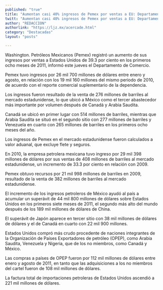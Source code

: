 ```yaml
---
published: "true"
title: "Aumentan casi 40% ingresos de Pemex por ventas a EU: Departamento de Comercio"
twitt: "Aumentan casi 40% ingresos de Pemex por ventas a EU: Departamento de Comercio"
author: "REDACCION"
authorlink: "https://ljz.mx/acercade.html"
category: "Destacadas"
layout: "posts"

---
```



  Washington. Petróleos Mexicanos (Pemex) registró un aumento de sus ingresos por ventas a Estados Unidos de 39.3 por ciento en los primeros ocho meses de 2011, informó este jueves el Departamento de Comercio.



  Pemex tuvo ingresos por 26 mil 700 millones de dólares entre enero y agosto, en relación con los 19 mil 160 millones del mismo periodo de 2010, de acuerdo con el reporte comercial suplementario de la dependencia.



  Los ingresos fueron resultado de la venta de 276 millones de barriles al mercado estadunidense, lo que ubicó a México como el tercer abastecedor más importante por volumen después de Canadá y Arabia Saudita.



  Canadá se ubicó en primer lugar con 514 millones de barriles, mientras que Arabia Saudita se situó en el segundo sitio con 277 millones de barriles y Venezuela en cuarto con 265 millones de barriles en los primeros ocho meses del año.



  Los ingresos de Pemex en el mercado estadunidense fueron calculados a valor aduanal, que excluye flete y seguros.



  En 2010, la empresa petrolera mexicana tuvo ingreso por 29 mil 398 millones de dólares por sus ventas de 408 millones de barriles al mercado estadunidense, un incremento de 33.3 por ciento en relación con 2009.



  Pemex obtuvo recursos por 21 mil 998 millones de barriles en 2009, resultado de la venta de 382 millones de barriles al mercado estadunidense.



  El incremento de los ingresos petroleros de México ayudó al país a acumular un superávit de 44 mil 800 millones de dólares sobre Estados Unidos en los primeros siete meses de 2011, el segundo más alto del mundo después de los 189 mil millones de dólares de China.



  El superávit de Japón aparece en tercer sitio con 38 mil millones de dólares de dólares y el de Canadá en cuarto con 22 mil 900 millones.



  Estados Unidos compró más crudo procedente de naciones integrantes de la Organización de Países Exportadores de petróleo (OPEP), como Arabia Saudita, Venezuela y Nigeria, que de los no miembros, como Canadá y México.



  Las compras a países de OPEP fueron por 112 mil millones de dólares entre enero y agosto de 2011, en tanto que las adquisiciones a los no miembros del cartel fueron de 108 mil millones de dólares.



  La factura total de importaciones petroleras de Estados Unidos ascendió a 221 mil millones de dólares.

